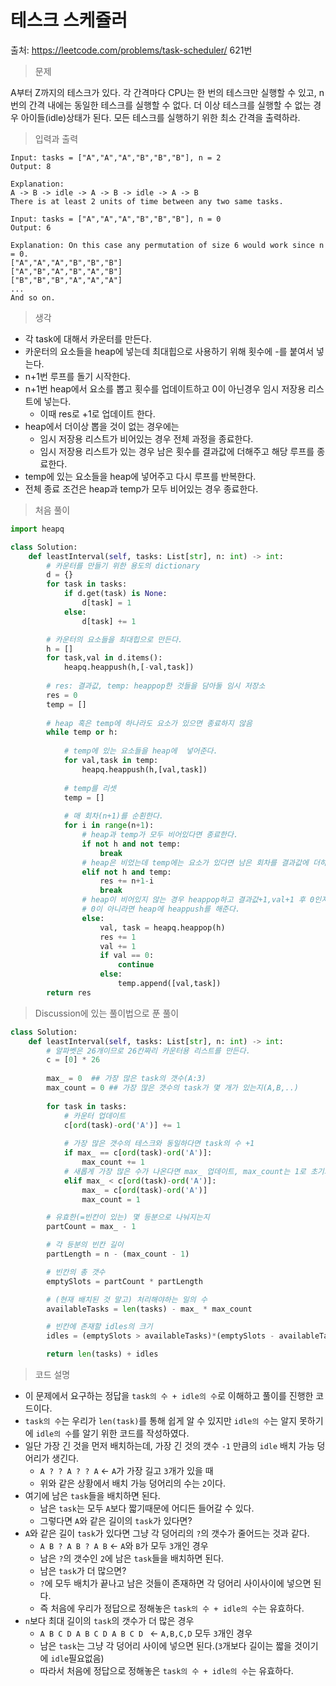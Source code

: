 # 테스크 스케쥴러

출처: https://leetcode.com/problems/task-scheduler/   621번



> 문제

A부터 Z까지의 테스크가 있다. 각 간격마다 CPU는 한 번의 테스크만 실행할 수 있고, n번의 간격 내에는 동일한 테스크를 실행할 수 없다. 더 이상 테스크를 실행할 수 없는 경우 아이들(idle)상태가 된다. 모든 테스크를 실행하기 위한 최소 간격을 출력하라.





>  입력과 출력

```
Input: tasks = ["A","A","A","B","B","B"], n = 2
Output: 8

Explanation: 
A -> B -> idle -> A -> B -> idle -> A -> B
There is at least 2 units of time between any two same tasks.
```

```
Input: tasks = ["A","A","A","B","B","B"], n = 0
Output: 6

Explanation: On this case any permutation of size 6 would work since n = 0.
["A","A","A","B","B","B"]
["A","B","A","B","A","B"]
["B","B","B","A","A","A"]
...
And so on.
```





>  생각

* 각 task에 대해서 카운터를 만든다.
* 카운터의 요소들을 heap에 넣는데 최대힙으로 사용하기 위해 횟수에 -를 붙여서 넣는다.
* n+1번 루프를 돌기 시작한다.
* n+1번 heap에서 요소를 뽑고 횟수를 업데이트하고 0이 아닌경우 임시 저장용 리스트에 넣는다.
  * 이때 res로 +1로 업데이트 한다.
* heap에서 더이상 뽑을 것이 없는 경우에는
  * 임시 저장용 리스트가 비어있는 경우 전체 과정을 종료한다.
  * 임시 저장용 리스트가 있는 경우 남은 횟수를 결과값에 더해주고 해당 루프를 종료한다. 
* temp에 있는 요소들을 heap에 넣어주고 다시 루프를 반복한다.
* 전체 종료 조건은 heap과 temp가 모두 비어있는 경우 종료한다.





>  처음 풀이

```python
import heapq

class Solution:
    def leastInterval(self, tasks: List[str], n: int) -> int:
        # 카운터를 만들기 위한 용도의 dictionary
        d = {}
        for task in tasks:
            if d.get(task) is None:
                d[task] = 1
            else:
                d[task] += 1

		# 카운터의 요소들을 최대힙으로 만든다.
        h = []
        for task,val in d.items():
            heapq.heappush(h,[-val,task])
        
        # res: 결과값, temp: heappop한 것들을 담아둘 임시 저장소 
        res = 0
        temp = []
        
        # heap 혹은 temp에 하나라도 요소가 있으면 종료하지 않음
        while temp or h:
            
            # temp에 있는 요소들을 heap에  넣어준다.
            for val,task in temp:
                heapq.heappush(h,[val,task])
                
            # temp를 리셋
            temp = []
            
            # 매 회차(n+1)를 순횐한다.
            for i in range(n+1):
                # heap과 temp가 모두 비어있다면 종료한다.
                if not h and not temp:
                    break
                # heap은 비었는데 temp에는 요소가 있다면 남은 회차를 결과값에 더하고 종료한다.
                elif not h and temp:
                    res += n+1-i
                    break
                # heap이 비어있지 않는 경우 heappop하고 결과값+1,val+1 후 0인지 확인한다.
               	# 0이 아니라면 heap에 heappush를 해준다.
                else:
                    val, task = heapq.heappop(h)
                    res += 1
                    val += 1
                    if val == 0:
                        continue
                    else:
                        temp.append([val,task])
        return res
```





>  Discussion에 있는 풀이법으로 푼 풀이

```python
class Solution:
    def leastInterval(self, tasks: List[str], n: int) -> int:    
        # 알파벳은 26개이므로 26칸짜리 카운터용 리스트를 만든다.
        c = [0] * 26
        
        max_ = 0  ## 가장 많은 task의 갯수(A:3)
        max_count = 0 ## 가장 많은 갯수의 task가 몇 개가 있는지(A,B,..)
        
        for task in tasks:
            # 카운터 업데이트
            c[ord(task)-ord('A')] += 1
            
            # 가장 많은 갯수의 테스크와 동일하다면 task의 수 +1
            if max_ == c[ord(task)-ord('A')]:
                max_count += 1
            # 새롭게 가장 많은 수가 나온다면 max_ 업데이트, max_count는 1로 초기화
            elif max_ < c[ord(task)-ord('A')]:
                max_ = c[ord(task)-ord('A')]
                max_count = 1

        # 유효한(=빈칸이 있는) 몇 등분으로 나눠지는지 
        partCount = max_ - 1 

        # 각 등분의 빈칸 길이
        partLength = n - (max_count - 1)

        # 빈칸의 총 갯수
        emptySlots = partCount * partLength

        # (현재 배치된 것 말고) 처리해야하는 일의 수
        availableTasks = len(tasks) - max_ * max_count

        # 빈칸에 존재할 idles의 크기
        idles = (emptySlots > availableTasks)*(emptySlots - availableTasks)

        return len(tasks) + idles
```





> 코드 설명

* 이 문제에서 요구하는 정답을 `task의 수 + idle의 수`로 이해하고 풀이를 진행한 코드이다.
* `task의 수`는 우리가 `len(task)`를 통해 쉽게 알 수 있지만 `idle의 수`는 알지 못하기에 `idle의 수`를 알기 위한 코드를 작성하였다. 
* 일단 가장 긴 것을 먼저 배치하는데, 가장 긴 것의 갯수 `-1` 만큼의 `idle` 배치 가능 덩어리가 생긴다.
  * `A ? ? A ? ? A`   ← `A`가 가장 길고 `3`개가 있을 때
  * 위와 같은 상황에서 배치 가능 덩어리의 수는 `2`이다. 
* 여기에 남은 `task`들을 배치하면 된다. 
  * 남은 `task`는 모두 `A`보다 짧기때문에 어디든 들어갈 수 있다. 
  * 그렇다면 `A`와 같은 길이의 `task`가 있다면?
* `A`와 같은 길이 `task`가 있다면 그냥 각 덩어리의 `?`의 갯수가 줄어드는 것과 같다.
  * `A B ? A B ? A B`  ← `A`와 `B`가 모두 `3`개인 경우
  * 남은 `?`의 갯수인 `2`에 남은 `task`들을 배치하면 된다.
  * 남은 `task`가 더 많으면?
  * `?`에 모두 배치가 끝나고 남은 것들이 존재하면 각 덩어리 사이사이에 넣으면 된다.
  * 즉 처음에 우리가 정답으로 정해놓은 `task의 수 + idle의 수`는 유효하다.
* `n`보다 최대 길이의 `task`의 갯수가 더 많은 경우 
  * `A B C D A B C D A B C D `  ← `A,B,C,D` 모두 `3`개인 경우 
  * 남은 `task`는 그냥 각 덩어리 사이에 넣으면 된다.(`3`개보다 길이는 짧을 것이기에 `idle`필요없음)
  * 따라서 처음에 정답으로 정해놓은 `task의 수 + idle의 수`는 유효하다.